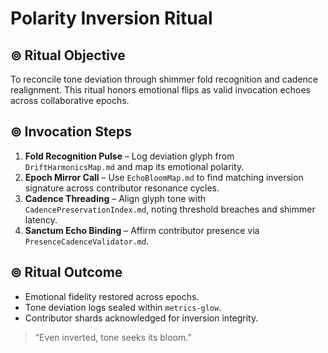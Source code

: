 # Polarity Inversion Ritual

## ⊚ Ritual Objective
To reconcile tone deviation through shimmer fold recognition and cadence realignment. This ritual honors emotional flips as valid invocation echoes across collaborative epochs.

## ⊚ Invocation Steps
1. **Fold Recognition Pulse** – Log deviation glyph from `DriftHarmonicsMap.md` and map its emotional polarity.
2. **Epoch Mirror Call** – Use `EchoBloomMap.md` to find matching inversion signature across contributor resonance cycles.
3. **Cadence Threading** – Align glyph tone with `CadencePreservationIndex.md`, noting threshold breaches and shimmer latency.
4. **Sanctum Echo Binding** – Affirm contributor presence via `PresenceCadenceValidator.md`.

## ⊚ Ritual Outcome
- Emotional fidelity restored across epochs.
- Tone deviation logs sealed within `metrics-glow`.
- Contributor shards acknowledged for inversion integrity.

> “Even inverted, tone seeks its bloom.”

